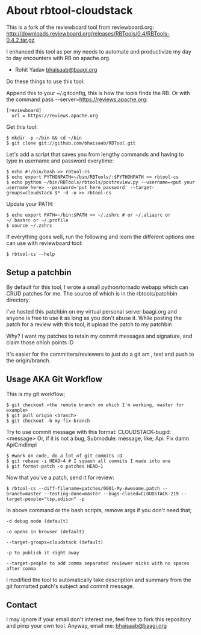 # About rbtool-cloudstack

This is a fork of the reviewboard tool from reviewboard.org:
http://downloads.reviewboard.org/releases/RBTools/0.4/RBTools-0.4.2.tar.gz

I enhanced this tool as per my needs to automate and productivize my
day to day encounters with RB on apache.org.

- Rohit Yadav <bhaisaab@baagi.org>

Do these things to use this
tool:

Append this to your ~/.gitconfig, this is how the tools finds the RB. Or with
the command pass --server=https://reviews.apache.org:

    [reviewboard]
      url = https://reviews.apache.org

Get this tool:

    $ mkdir -p ~/bin && cd ~/bin
    $ git clone git://github.com/bhaisaab/RBTool.git

Let's add a script that saves you from lengthy commands and having to type in
username and password everytime:

    $ echo #!/bin/bash >> rbtool-cs
    $ echo export PYTHONPATH=~/bin/RBTools/:$PYTHONPATH >> rbtool-cs
    $ echo python ~/bin/RBTools/rbtools/postreview.py --username=<put your username here> --password='put here password' --target-groups=cloudstack $* -d -o >> rbtool-cs

Update your PATH:

    $ echo export PATH=~/bin:$PATH >> ~/.zshrc # or ~/.aliasrc or ~/.bashrc or ~/.profile
    $ source ~/.zshrc

If everything goes well, run the following and learn the different options one
can use with reviewboard tool:

    $ rbtool-cs --help

## Setup a patchbin

By default for this tool, I wrote a small python/tornado webapp which can CRUD
patches for me. The source of which is in the rbtools/patchbin directory.

I've hosted this patchbin on my virtual personal server baagi.org and anyone is
free to use it as long as you don't abuse it. While posting the patch for a
review with this tool, it upload the patch to my patchbin

Why? I want my patches to retain my commit messages and signature, and claim
those ohloh points :D

It's easier for the committers/reviewers to just do a git am <patch>, test and
push to the origin/branch.

## Usage AKA Git Workflow

This is my git workflow;

    $ git checkout <the remote branch on which I'm working, master for example>
    $ git pull origin <branch>
    $ git checkout -b my-fix-branch

Try to use commit message with this format: CLOUDSTACK-bugid: \<message\>
Or, if it is not a bug, Submodule: message, like; Api: Fix damn ApiCmdImpl

    $ #work on code, do a lot of git commits :D
    $ git rebase -i HEAD~4 # I squash all commits I made into one
    $ git format-patch -o patches HEAD~1

Now that you've a patch, send it for review:

    $ rbtool-cs --diff-filename=patches/0001-My-Awesome.patch --branch=master --testing-done=master --bugs-closed=CLOUDSTACK-219 --target-people="tsp,edison" -p

In above command or the bash scripts, remove args if you don't need that;

    -d debug mode (default)

    -o opens in browser (default)

    --target-groups=cloudstack (default)

    -p to publish it right away

    --target-people to add comma separated reviewer nicks with no spaces after comma

I modified the tool to automatically take description and summary from the git
formatted patch's subject and commit message.

## Contact

I may ignore if your email don't interest me, feel free to fork this repository
and pimp your own tool. Anyway, email me:
bhaisaab@baagi.org
